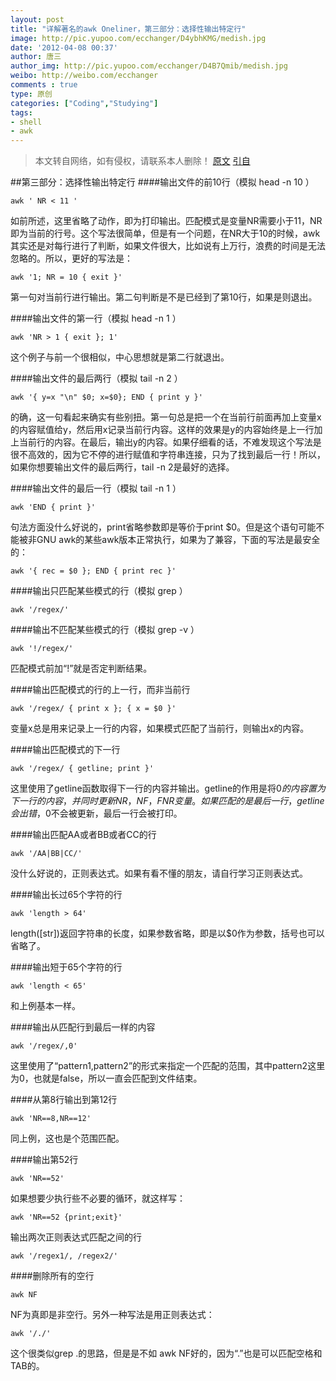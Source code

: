 ```yaml
---
layout: post
title: "详解著名的awk Oneliner，第三部分：选择性输出特定行"
image: http://pic.yupoo.com/ecchanger/D4ybhKMG/medish.jpg
date: '2012-04-08 00:37'
author: 唐三
author_img: http://pic.yupoo.com/ecchanger/D4B7Qmib/medish.jpg
weibo: http://weibo.com/ecchanger
comments : true
type: 原创
categories: ["Coding","Studying"]
tags:
- shell
- awk
---
```


>本文转自网络，如有侵权，请联系本人删除！
>[原文](http://www.catonmat.net/blog/awk-one-liners-explained-part-three/)
>[引自](http://roylez.herokuapp.com/2010/05/15/awk-oneliner-translation-3.html)

##第三部分：选择性输出特定行
####输出文件的前10行（模拟 head -n 10 ）

	awk ' NR < 11 '

如前所述，这里省略了动作，即为打印输出。匹配模式是变量NR需要小于11，NR即为当前的行号。这个写法很简单，但是有一个问题，在NR大于10的时候，awk其实还是对每行进行了判断，如果文件很大，比如说有上万行，浪费的时间是无法忽略的。所以，更好的写法是：

	awk '1; NR = 10 { exit }'

第一句对当前行进行输出。第二句判断是不是已经到了第10行，如果是则退出。

####输出文件的第一行（模拟 head -n 1 ）

	awk 'NR > 1 { exit }; 1'

这个例子与前一个很相似，中心思想就是第二行就退出。

####输出文件的最后两行（模拟 tail -n 2 ）

	awk '{ y=x "\n" $0; x=$0}; END { print y }'

的确，这一句看起来确实有些别扭。第一句总是把一个在当前行前面再加上变量x的内容赋值给y，然后用x记录当前行内容。这样的效果是y的内容始终是上一行加上当前行的内容。在最后，输出y的内容。如果仔细看的话，不难发现这个写法是很不高效的，因为它不停的进行赋值和字符串连接，只为了找到最后一行！所以，如果你想要输出文件的最后两行，tail -n 2是最好的选择。

####输出文件的最后一行（模拟 tail -n 1 ）

	awk 'END { print }'

句法方面没什么好说的，print省略参数即是等价于print $0。但是这个语句可能不能被非GNU awk的某些awk版本正常执行，如果为了兼容，下面的写法是最安全的：

	awk '{ rec = $0 }; END { print rec }'

####输出只匹配某些模式的行（模拟 grep ）

	awk '/regex/'


####输出不匹配某些模式的行（模拟 grep -v ）

	awk '!/regex/'

匹配模式前加“!”就是否定判断结果。  

####输出匹配模式的行的上一行，而非当前行

	awk '/regex/ { print x }; { x = $0 }'

变量x总是用来记录上一行的内容，如果模式匹配了当前行，则输出x的内容。

####输出匹配模式的下一行

	awk '/regex/ { getline; print }'

这里使用了getline函数取得下一行的内容并输出。getline的作用是将$0的内容置为下一行的内容，并同时更新NR，NF，FNR变量。如果匹配的是最后一行，getline会出错，$0不会被更新，最后一行会被打印。

####输出匹配AA或者BB或者CC的行

	awk '/AA|BB|CC/'

没什么好说的，正则表达式。如果有看不懂的朋友，请自行学习正则表达式。

####输出长过65个字符的行

	awk 'length > 64'

length([str])返回字符串的长度，如果参数省略，即是以$0作为参数，括号也可以省略了。

####输出短于65个字符的行

	awk 'length < 65'

和上例基本一样。

####输出从匹配行到最后一样的内容

	awk '/regex/,0'

这里使用了“pattern1,pattern2”的形式来指定一个匹配的范围，其中pattern2这里为0，也就是false，所以一直会匹配到文件结束。

####从第8行输出到第12行

	awk 'NR==8,NR==12'

同上例，这也是个范围匹配。

####输出第52行

	awk 'NR==52'

如果想要少执行些不必要的循环，就这样写：

	awk 'NR==52 {print;exit}'

输出两次正则表达式匹配之间的行

	awk '/regex1/, /regex2/'


####删除所有的空行

	awk NF

NF为真即是非空行。另外一种写法是用正则表达式：

	awk '/./'

这个很类似grep .的思路，但是是不如	awk NF好的，因为“.”也是可以匹配空格和TAB的。
